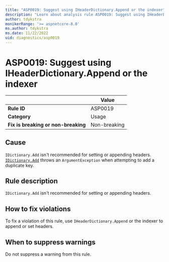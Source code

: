 ```yaml
---
title: "ASP0019: Suggest using IHeaderDictionary.Append or the indexer"
description: "Learn about analysis rule ASP0019: Suggest using IHeaderDictionary.Append or the indexer"
author: tdykstra
monikerRange: '>= aspnetcore-8.0'
ms.author: tdykstra
ms.date: 11/22/2022
uid: diagnostics/asp0019
---
```

# ASP0019: Suggest using IHeaderDictionary.Append or the indexer

| | Value |
|-|-|
| **Rule ID** |ASP0019|
| **Category** |Usage|
| **Fix is breaking or non-breaking** |Non-breaking|

## Cause

`IDictionary.Add` isn't recommended for setting or appending headers. [`IDictionary.Add`](xref:System.Collections.IDictionary.Add%2A) throws an `ArgumentException` when attempting to add a duplicate key.

## Rule description

`IDictionary.Add` isn't recommended for setting or appending headers.

## How to fix violations

To fix a violation of this rule, use `IHeaderDictionary.Append` or the indexer to append or set headers.

## When to suppress warnings

Do not suppress a warning from this rule.
